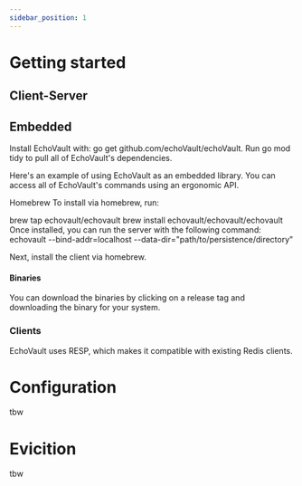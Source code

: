 ```yaml
---
sidebar_position: 1
---
```


# Getting started
## Client-Server

## Embedded
Install EchoVault with: go get github.com/echoVault/echoVault. Run go mod tidy to pull all of EchoVault's dependencies.

Here's an example of using EchoVault as an embedded library. You can access all of EchoVault's commands using an ergonomic API.

Homebrew
To install via homebrew, run:

brew tap echovault/echovault
brew install echovault/echovault/echovault
Once installed, you can run the server with the following command: echovault --bind-addr=localhost --data-dir="path/to/persistence/directory"

Next, install the client via homebrew.

#### Binaries
You can download the binaries by clicking on a release tag and downloading the binary for your system.

### Clients
EchoVault uses RESP, which makes it compatible with existing Redis clients.

# Configuration
tbw

# Evicition
tbw